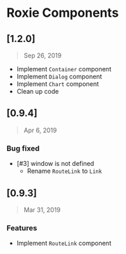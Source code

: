 # Roxie Components

## [1.2.0]
> Sep 26, 2019

* Implement `Container` component
* Implement `Dialog` component
* Implement `Chart` component
* Clean up code

## [0.9.4]
> Apr 6, 2019

### Bug fixed

* [#3] window is not defined
  * Rename `RouteLink` to `Link`

## [0.9.3]
> Mar 31, 2019

### Features

* Implement `RouteLink` component